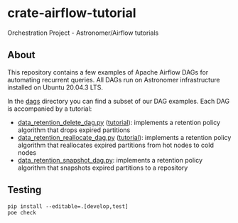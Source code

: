 # crate-airflow-tutorial
Orchestration Project - Astronomer/Airflow tutorials


## About

This repository contains a few examples of Apache Airflow DAGs for automating recurrent
queries. All DAGs run on Astronomer infrastructure installed on Ubuntu 20.04.3 LTS.

In the [dags](dags) directory you can find a subset of our DAG examples.
Each DAG is accompanied by a tutorial:

* [data_retention_delete_dag.py](dags/data_retention_delete_dag.py) ([tutorial](https://community.crate.io/t/cratedb-and-apache-airflow-implementation-of-data-retention-policy/913)): implements a retention policy algorithm that drops expired partitions
* [data_retention_reallocate_dag.py](dags/data_retention_reallocate_dag.py) ([tutorial](https://community.crate.io/t/cratedb-and-apache-airflow-building-a-hot-cold-storage-data-retention-policy/934)): implements a retention policy algorithm that reallocates expired partitions from hot nodes to cold nodes
* [data_retention_snapshot_dag.py](dags/data_retention_snapshot_dag.py): implements a retention policy algorithm that snapshots expired partitions to a repository


## Testing

```shell
pip install --editable=.[develop,test]
poe check
```
